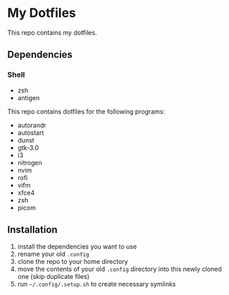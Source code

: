 # My Dotfiles

This repo contains my dotfiles.

## Dependencies

### Shell

- zsh
- antigen

This repo contains dotfiles for the following programs:

- autorandr
- autostart
- dunst
- gtk-3.0
- i3
- nitrogen
- nvim
- rofi
- vifm
- xfce4
- zsh
- picom

## Installation

1. install the dependencies you want to use
2. rename your old `.config`
3. clone the repo to your home directory
4. move the contents of your old `.config` directory into this newly cloned one (skip duplicate files)
5. run `~/.config/.setup.sh` to create necessary symlinks